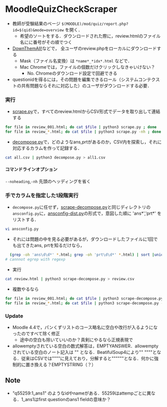 # MoodleQuizCheckScraper

* 教師が受験結果のページ `$(MOODLE)/mod/quiz/report.php?id=$(qid)&mode=overview` を開く．
  * 希望のソートをする．ダウンロードされた際に，review.htmlのファイル名にに番号がその順でつく
* [DownThemAll!](https://addons.mozilla.org/ja/firefox/addon/downthemall/)などで， 全ユーザのreview.phpをローカルにダウンロードする
  * Mask（ファイル名変換）は `*name*_*idx*.html` などで．
  * Mac Chromeでは，ファイルの個数だけクリックしなきゃいけない？
     * No. Chromeのダウンロード設定で回避できる
* questionidを得るには，その問題を編集できるロール（システムコンテクストの共有問題ならそれに対応した）のユーザがダウンロードする必要．

### 実行



* [scrape.py](scrape.py)で，すべてのreview.htmlからCSV形式でデータを取り出して連結する
```zsh
for file in review_001.html; do cat $file | python3 scrape.py ; done  | head -n 1 > all.csv
for file in review_*.html; do cat $file | python3 scrape.py -nh ; done  >> all.csv
```
* [decompose.py](decompose.py)で，どのようなans,prtがあるのか，CSV内を探索し，それに対応するカラムを作って記録する．
```zsh
cat all.csv | python3 decompose.py > all1.csv
```

#### コマンドラインオプション
`--noheading`,`-nh` 先頭のヘッディングを省く

### 手でカラムを指定した1段階実行
* `decompose.py`に任せず，[scrape-decompose.py](scrape-decompose.py)と同じディレクトリの`ansconfig.py`に，[ansconfig-dist.py](ansconfig-dist.py)の形式で，意図した順に 'ans*','prt*' をリストする．
 ```sh
 vi ansconfig.py
 ```
  * それには問題の中を見る必要があるが，ダウンロードしたファイルに1回でも出てきたans, prtを知るだけなら，
```sh
  (grep -oh 'ans\d\d*' *.html; grep -oh 'prt\d\d*' *.html) | sort |uniq
# cannnot egrep with regexp
```

* 実行
```sh
cat review.html | python3 scrape-decompose.py > review.csv
```

* 複数やるなら
```zsh
for file in review_001.html; do cat $file | python3 scrape-decompose.py ; done  | head -n 1 > all.csv
for file in review_*.html; do cat $file | python3 scrape-decompose.py -nh ; done  >> all.csv
```

### Update
* Moodle 4.4で，パンくずリストのコース略名に空白や改行が入るようになったのですべて除く修正
  * 途中の空白も除いていいのか？真剣にやるなら正規表現で
* allowemptyされている空白の数式解答は，EMPTYANSWER．allowemptyされている空白のノート記入は &quot;&quot; となる．BeatifulSoup4により&quot;&quot; "\"\""となる．従来はCSVでは""""に見えており，分解すると""""""となる．何かに強制的に置き換える？EMPTYSTRING（？）


## Note
* "q55259:1_ans1" のようなidやnameがある．55259はattempごとに異なる．1_ans1はfirst questionのans1 fieldの意味か？